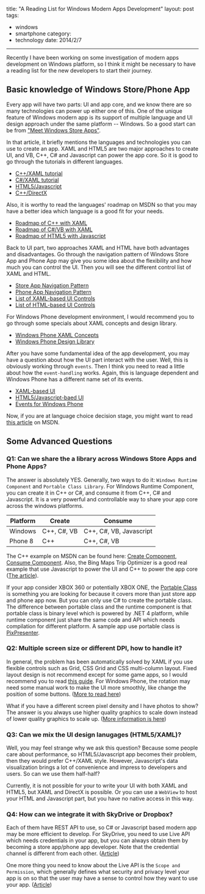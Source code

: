 title: "A Reading List for Windows Modern Apps Development"
layout: post
tags:
  - windows
  - smartphone
category:
  - technology
date: 2014/2/7
---

Recently I have been working on some investigation of modern apps development on Windows platform, so I think it might be necessary to have a reading list for the new developers to start their journey.

<!-- more -->

## Basic knowledge of Windows Store/Phone App

Every app will have two parts: UI and app core, and we know there are so many technologies can power up either one of this. One of the unique feature of Windows modern app is its support of multiple language and UI design approach under the same platform -- Windows. So a good start can be from ["Meet Windows Store Apps"][1].

In that article, it briefly mentions the languages and technologies you can use to create an app. XAML and HTML5 are two major approaches to create UI, and VB, C++, C# and Javascript can power the app core. So it is good to go through the tutorials in different languages.

* [C++/XAML tutorial][2]
* [C#/XAML tutorial][3]
* [HTML5/Javascript][4]
* [C++/DirectX][5]

Also, it is worthy to read the languages' roadmap on MSDN so that you may have a better idea which language is a good fit for your needs.

* [Roadmap of C++ with XAML][6]
* [Roadmap of C#/VB with XAML][7]
* [Roadmap of HTML5 with Javascript][8]

Back to UI part, two approaches XAML and HTML have both advantages and disadvantages. Go through the navigation pattern of Windows Store App and Phone App may give you some idea about the flexibility and how much you can control the UI. Then you will see the different control list of XAML and HTML.

* [Store App Navigation Pattern][9]
* [Phone App Navigation Pattern][10]
* [List of XAML-based UI Controls][11]
* [List of HTML-based UI Controls][12]

For Windows Phone development environment, I would recommend you to go through some specials about XAML concepts and design library.

* [Windows Phone XAML Concepts][13]
* [Windows Phone Design Library][14]

After you have some fundamental idea of the app development, you may have a question about how the UI part interact with the user. Well, this is obviously working through `events`. Then I think you need to read a little about how the `event-handling` works. Again, this is language dependent and Windows Phone has a different name set of its events.

* [XAML-based UI][15]
* [HTML5/Javascript-baed UI][16]
* [Events for Windows Phone][17]

Now, if you are at language choice decision stage, you might want to read [this article][18] on MSDN.

## Some Advanced Questions

### Q1: Can we share the a library across Windows Store Apps and Phone Apps?

The answer is absolutely YES. Generally, two ways to do it: `Windows Runtime Component` and `Portable Class Library`. For Windows Runtime Component, you can create it in C++ or C#, and consume it from C++, C# and Javascript. It is a very powerful and controllable way to share your app core across the windows platforms.

|    Platform    |    Create         |    Consume                    |
| -------------- | ----------------- | ----------------------------- |
|    Windows     |    C++, C#, VB    |    C++, C#, VB, Javascript    |
|    Phone 8     |    C++            |    C++, C#, VB                |

The C++ example on MSDN can be found here: [Create Component][19], [Consume Component][20]. Also, the Bing Maps Trip Optimizer is a good real example that use Javascript to power the UI and C++ to power the app core ([The article][21]).

If your app consider XBOX 360 or potentially XBOX ONE, the [Portable Class][22] is something you are looking for because it covers more than just store app and phone app now. But you can only use C# to create the portable class. The difference between portable class and the runtime component is that portable class is binary level which is powered by .NET 4 platform, while runtime component just share the same code and API which needs compilation for different platform. A sample app use portable class is [PixPresenter][23].

### Q2: Multiple screen size or different DPI, how to handle it?

In general, the problem has been automatically solved by XAML if you use flexible controls such as Grid, CSS Grid and CSS multi-column layout. Fixed layout design is not recommend except for some game apps, so I would recommend you to read [this guide][24]. For Windows Phone, the rotation may need some manual work to make the UI more smoothly, like change the position of some buttons. ([More to read here][25])

What if you have a different screen pixel density and I have photos to show? The answer is you always use higher quality graphics to scale down instead of lower quality graphics to scale up. ([More information is here][26])

### Q3: Can we mix the UI design lanugages (HTML5/XAML)?

Well, you may feel strange why we ask this question? Because some people care about performance, so HTML5/Javascript app becomes their problem, then they would prefer C++/XAML style. However, Javascript's data visualization brings a lot of convenience and impress to developers and users. So can we use them half-half?

Currently, it is not possible for your to write your UI with both XAML and HTML5, but XAML and DirectX is possible. Or you can use a `WebView` to host your HTML and Javascript part, but you have no native access in this way.

### Q4: How can we integrate it with SkyDrive or Dropbox?

Each of them have REST API to use, so C# or Javascript based modern app may be more efficient to develop. For SkyDrive, you need to use Live API which needs credentials in your app, but you can always obtain them by becoming a store app/phone app developer. Note that the credential channel is different from each other. ([Article][27])

One more thing you need to know about the Live API is the `Scope and Permission`, which generally defines what security and privacy level your app is on so that the user may have a sense to control how they want to use your app. ([Article][28])

[1]: http://msdn.microsoft.com/en-us/library/windows/apps/hh974576.aspx
[2]: http://msdn.microsoft.com/en-us/library/windows/apps/hh974580.aspx
[3]: http://msdn.microsoft.com/en-us/library/windows/apps/hh974581.aspx
[4]: http://msdn.microsoft.com/en-us/library/windows/apps/br211385.aspx
[5]: http://msdn.microsoft.com/en-us/library/windows/apps/br229580.aspx
[6]: http://msdn.microsoft.com/en-us/library/windows/apps/hh700360.aspx
[7]: http://msdn.microsoft.com/en-us/library/windows/apps/br229583.aspx
[8]: http://msdn.microsoft.com/en-us/library/windows/apps/hh465037.aspx
[9]: http://msdn.microsoft.com/en-US/library/windows/apps/hh761500
[10]: http://dev.windowsphone.com/en-us/design
[11]: http://msdn.microsoft.com/en-us/library/windows/apps/hh465351.aspx
[12]: http://msdn.microsoft.com/en-us/library/windows/apps/hh465453.aspx
[13]: http://msdn.microsoft.com/en-us/library/windowsphone/develop/jj206948(v=vs.105).aspx
[14]: http://msdn.microsoft.com/en-US/library/windowsphone/design/hh202915(v=vs.105).aspx
[15]: http://msdn.microsoft.com/en-us/library/windows/apps/hh758286.aspx
[16]: http://msdn.microsoft.com/en-us/library/windows/apps/hh700412.aspx
[17]: http://msdn.microsoft.com/en-us/library/windowsphone/develop/cc189018(v=vs.105).aspx
[18]: http://msdn.microsoft.com/en-us/library/windows/apps/dn465799.aspx
[19]: http://msdn.microsoft.com/en-us/windows/apps/hh441569(v=vs.94).aspx
[20]: http://msdn.microsoft.com/en-us/windows/apps/hh755833(v=vs.94).aspx
[21]: http://msdn.microsoft.com/en-us/windows/apps/hh699886(v=vs.94).aspx
[22]: http://msdn.microsoft.com/en-us/library/windowsphone/develop/jj714086(v=vs.105).aspx
[23]: http://code.msdn.microsoft.com/wpapps/PixPresenter-Code-sharing-39ed631f
[24]: http://msdn.microsoft.com/en-us/library/windows/apps/hh465349.aspx
[25]: http://msdn.microsoft.com/en-us/library/windowsphone/develop/jj207002(v=vs.105).aspx
[26]: http://msdn.microsoft.com/en-us/library/windows/apps/hh465362.aspx
[27]: http://msdn.microsoft.com/en-us/library/live/hh826541.aspx
[28]: http://msdn.microsoft.com/en-us/library/live/hh243646.aspx

